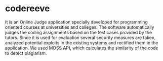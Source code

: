 # codereeve

It is an Online Judge application specially developed for programming oriented courses at universities and colleges. The  software automatically judges the coding assignments based on the test cases provided by the tutors. Since it is used for evaluation several security measures are taken, analyzed potential exploits in the existing systems and rectified them in the application. We used MOSS API, which calculates the similarity of the code to detect plagiarism.
